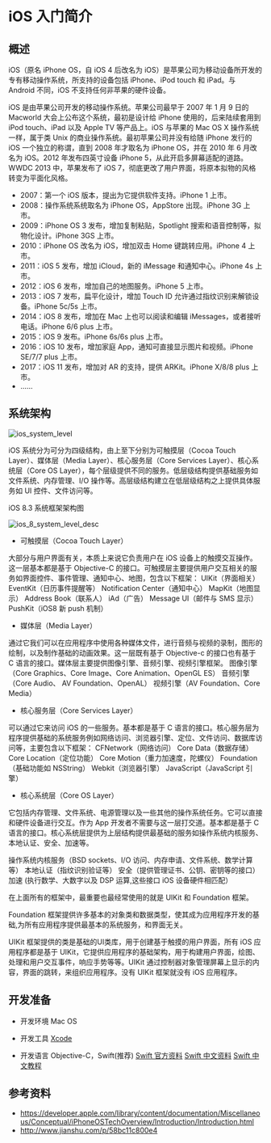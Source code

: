 # iOS 入门简介

## 概述
iOS（原名 iPhone OS，自 iOS 4 后改名为 iOS）是苹果公司为移动设备所开发的专有移动操作系统，所支持的设备包括 iPhone、iPod touch 和 iPad。与 Android 不同，iOS 不支持任何非苹果的硬件设备。

iOS 是由苹果公司开发的移动操作系统。苹果公司最早于 2007 年 1 月 9 日的 Macworld 大会上公布这个系统，最初是设计给 iPhone 使用的，后来陆续套用到 iPod touch、iPad 以及 Apple TV 等产品上。iOS 与苹果的 Mac OS X 操作系统一样，属于类 Unix 的商业操作系统。最初苹果公司并没有给随 iPhone 发行的 iOS 一个独立的称谓，直到 2008 年才取名为 iPhone OS，并在 2010 年 6 月改名为 iOS。2012 年发布四英寸设备 iPhone 5，从此开启多屏幕适配的道路。WWDC 2013 中，苹果发布了 iOS 7，彻底更改了用户界面，将原本拟物的风格转变为平面化风格。

* 2007：第一个 iOS 版本，提出为它提供软件支持。iPhone 1 上市。
* 2008：操作系统系统取名为 iPhone OS，AppStore 出现。iPhone 3G 上市。
* 2009：iPhone OS 3 发布，增加复制粘贴，Spotlight 搜索和语音控制等，拟物化设计。iPhone 3GS 上市。
* 2010：iPhone OS 改名为 iOS，增加双击 Home 键跳转应用。iPhone 4 上市。
* 2011：iOS 5 发布，增加 iCloud，新的 iMessage 和通知中心。iPhone 4s 上市。
* 2012：iOS 6 发布，增加自己的地图服务。iPhone 5 上市。
* 2013：iOS 7 发布，扁平化设计，增加 Touch ID 允许通过指纹识别来解锁设备。iPhone 5c/5s 上市。
* 2014：iOS 8 发布，增加在 Mac 上也可以阅读和编辑 iMessages，或者接听电话。iPhone 6/6 plus 上市。
* 2015：iOS 9 发布。iPhone 6s/6s plus 上市。
* 2016：iOS 10 发布，增加家庭 App，通知可直接显示图片和视频。iPhone SE/7/7 plus 上市。
* 2017：iOS 11 发布，增加对 AR 的支持，提供 ARKit。iPhone X/8/8 plus 上市。
* ……

## 系统架构

<img src="https://github.com/jeanboydev/Android-ReadTheFuckingSourceCode/blob/master/resources/images/ios_intro/ios_system_level.png" alt="ios_system_level"/>

iOS 系统分为可分为四级结构，由上至下分别为可触摸层（Cocoa Touch Layer）、媒体层（Media Layer）、核心服务层（Core Services Layer）、核心系统层（Core OS Layer），每个层级提供不同的服务。低层级结构提供基础服务如文件系统、内存管理、I/O 操作等。高层级结构建立在低层级结构之上提供具体服务如 UI 控件、文件访问等。

iOS 8.3 系统框架架构图

<img src="https://github.com/jeanboydev/Android-ReadTheFuckingSourceCode/blob/master/resources/images/ios_intro/ios_8_system_level_desc.png" alt="ios_8_system_level_desc"/>

- 可触摸层（Cocoa Touch Layer）

大部分与用户界面有关，本质上来说它负责用户在 iOS 设备上的触摸交互操作。这一层基本都是基于 Objective-C 的接口。可触摸层主要提供用户交互相关的服务如界面控件、事件管理、通知中心、地图，包含以下框架：
UIKit（界面相关）
EventKit（日历事件提醒等）
Notification Center（通知中心）
MapKit（地图显示）
Address Book（联系人）
iAd（广告）
Message UI（邮件与 SMS 显示）
PushKit（iOS8 新 push 机制）

- 媒体层（Media Layer）

通过它我们可以在应用程序中使用各种媒体文件，进行音频与视频的录制，图形的绘制，以及制作基础的动画效果。这一层既有基于 Objective-c 的接口也有基于 C 语言的接口。媒体层主要提供图像引擎、音频引擎、视频引擎框架。
图像引擎（Core Graphics、Core Image、Core Animation、OpenGL ES）
音频引擎 （Core Audio、 AV Foundation、OpenAL）
视频引擎（AV Foundation、Core Media）

- 核心服务层（Core Services Layer）

可以通过它来访问 iOS 的一些服务。基本都是基于 C 语言的接口。核心服务层为程序提供基础的系统服务例如网络访问、浏览器引擎、定位、文件访问、数据库访问等，主要包含以下框架：
CFNetwork（网络访问）
Core Data（数据存储）
Core Location（定位功能）
Core Motion（重力加速度，陀螺仪）
Foundation（基础功能如 NSString）
Webkit（浏览器引擎）
JavaScript（JavaScript 引擎）

- 核心系统层（Core OS Layer）

它包括内存管理、文件系统、电源管理以及一些其他的操作系统任务。它可以直接和硬件设备进行交互。作为 App 开发者不需要与这一层打交道。基本都是基于 C 语言的接口。核心系统层提供为上层结构提供最基础的服务如操作系统内核服务、本地认证、安全、加速等。

操作系统内核服务（BSD sockets、I/O 访问、内存申请、文件系统、数学计算等）
本地认证（指纹识别验证等）
安全（提供管理证书、公钥、密钥等的接口）
加速 (执行数学、大数字以及 DSP 运算,这些接口 iOS 设备硬件相匹配）

在上面所有的框架中，最重要也最经常使用的就是 UIKit 和 Foundation 框架。

Foundation 框架提供许多基本的对象类和数据类型，使其成为应用程序开发的基础,为所有应用程序提供最基本的系统服务，和界面无关。

UIKit 框架提供的类是基础的UI类库，用于创建基于触摸的用户界面，所有 iOS 应用程序都是基于 UIKit，它提供应用程序的基础架构，用于构建用户界面，绘图、处理和用户交互事件，响应手势等等。UIKit 通过控制器对象管理屏幕上显示的内容，界面的跳转，来组织应用程序。没有 UIKit 框架就没有 iOS 应用程序。

## 开发准备

- 开发环境
Mac OS

- 开发工具
[Xcode](https://developer.apple.com/xcode/)

- 开发语言
Objective-C，Swift(推荐)
[Swift 官方资料](https://swift.org/about/)
[Swift 中文资料](https://www.cnswift.org/)
[Swift 中文教程](http://wiki.jikexueyuan.com/project/swift/chapter2/chapter2.html)


## 参考资料
- https://developer.apple.com/library/content/documentation/Miscellaneous/Conceptual/iPhoneOSTechOverview/Introduction/Introduction.html
- http://www.jianshu.com/p/58bc11c800e4


